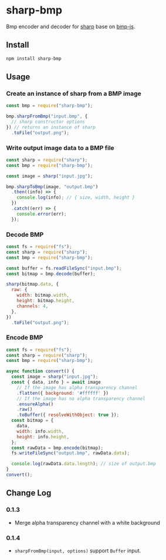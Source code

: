 # sharp-bmp

Bmp encoder and decoder for [sharp](https://www.npmjs.com/package/sharp) base on [bmp-js](https://www.npmjs.com/package/bmp-js).

## Install

```bash
npm install sharp-bmp
```

## Usage

### Create an instance of sharp from a BMP image

```js
const bmp = require("sharp-bmp");

bmp.sharpFromBmp("input.bmp", {
  // sharp constructor options
}) // returns an instance of sharp
  .toFile("output.png");
```

### Write output image data to a BMP file

```js
const sharp = require("sharp");
const bmp = require("sharp-bmp");

const image = sharp("input.jpg");

bmp.sharpToBmp(image, "output.bmp")
  .then((info) => {
    console.log(info); // { size, width, height }
  })
  .catch((err) => {
    console.error(err);
  });
```

### Decode BMP

```js
const fs = require("fs");
const sharp = require("sharp");
const bmp = require("sharp-bmp");

const buffer = fs.readFileSync("input.bmp");
const bitmap = bmp.decode(buffer);

sharp(bitmap.data, {
  raw: {
    width: bitmap.width,
    height: bitmap.height,
    channels: 4,
  },
})
  .toFile("output.png");
```

### Encode BMP

```js
const fs = require("fs");
const sharp = require("sharp");
const bmp = require("sharp-bmp");

async function convert() {
  const image = sharp("input.jpg");
  const { data, info } = await image
    // If the image has alpha transparency channel
    .flatten({ background: '#ffffff' })
    // If the image has no alpha transparency channel
    .ensureAlpha()
    .raw()
    .toBuffer({ resolveWithObject: true });
  const bitmap = {
    data,
    width: info.width,
    height: info.height,
  };
  const rawData = bmp.encode(bitmap);
  fs.writeFileSync("output.bmp", rawData.data);

  console.log(rawData.data.length); // size of output.bmp
}
convert();
```

## Change Log

### 0.1.3

- Merge alpha transparency channel with a white background

### 0.1.4

- `sharpFromBmp(input, options)` support `Buffer` input.